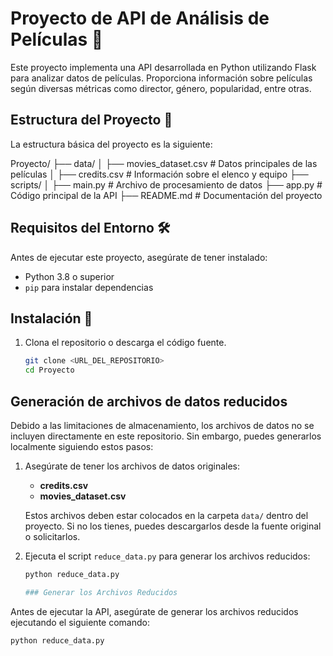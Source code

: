 # Proyecto de API de Análisis de Películas 🎥

Este proyecto implementa una API desarrollada en Python utilizando Flask para analizar datos de películas. Proporciona información sobre películas según diversas métricas como director, género, popularidad, entre otras.

## Estructura del Proyecto 📁

La estructura básica del proyecto es la siguiente:

Proyecto/ 
├── data/
│ ├── movies_dataset.csv # Datos principales de las películas 
│ ├── credits.csv # Información sobre el elenco y equipo 
├── scripts/
│ ├── main.py # Archivo de procesamiento de datos 
├── app.py # Código principal de la API 
├── README.md # Documentación del proyecto


## Requisitos del Entorno 🛠️

Antes de ejecutar este proyecto, asegúrate de tener instalado:

- Python 3.8 o superior
- `pip` para instalar dependencias

## Instalación 🔧

1. Clona el repositorio o descarga el código fuente.
   ```bash
   git clone <URL_DEL_REPOSITORIO>
   cd Proyecto

## Generación de archivos de datos reducidos

Debido a las limitaciones de almacenamiento, los archivos de datos no se incluyen directamente en este repositorio. Sin embargo, puedes generarlos localmente siguiendo estos pasos:

1. Asegúrate de tener los archivos de datos originales:
   - **credits.csv**
   - **movies_dataset.csv**

   Estos archivos deben estar colocados en la carpeta `data/` dentro del proyecto. Si no los tienes, puedes descargarlos desde la fuente original o solicitarlos.

2. Ejecuta el script `reduce_data.py` para generar los archivos reducidos:
   ```bash
   python reduce_data.py

   ### Generar los Archivos Reducidos

Antes de ejecutar la API, asegúrate de generar los archivos reducidos ejecutando el siguiente comando:

```bash
python reduce_data.py